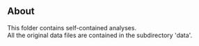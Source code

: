 ## About
This folder contains self-contained analyses.<br>
All the original data files are contained in the subdirectory 'data'.
